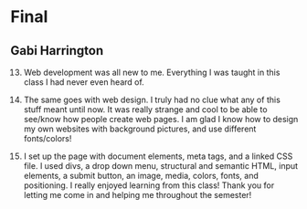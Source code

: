 # Final
## Gabi Harrington

13. Web development was all new to me. Everything I was taught in this class I had never even heard of.

14. The same goes with web design. I truly had no clue what any of this stuff meant until now. It was really strange and cool to be able to see/know how people create web pages. I am glad I know how to design my own websites with background pictures, and use different fonts/colors!

15. I set up the page with document elements, meta tags, and a linked CSS file. I used divs, a drop down menu, structural and semantic HTML, input elements, a submit button, an image, media, colors, fonts, and positioning. I really enjoyed learning from this class! Thank you for letting me come in and helping me throughout the semester!
